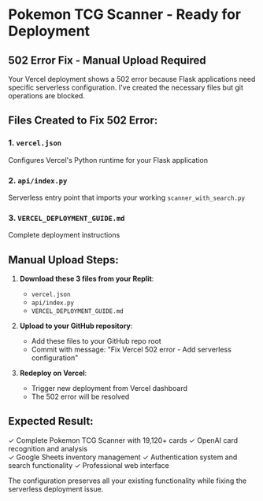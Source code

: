 # Pokemon TCG Scanner - Ready for Deployment

## 502 Error Fix - Manual Upload Required

Your Vercel deployment shows a 502 error because Flask applications need specific serverless configuration. I've created the necessary files but git operations are blocked.

## Files Created to Fix 502 Error:

### 1. `vercel.json` 
Configures Vercel's Python runtime for your Flask application

### 2. `api/index.py`
Serverless entry point that imports your working `scanner_with_search.py`

### 3. `VERCEL_DEPLOYMENT_GUIDE.md`
Complete deployment instructions

## Manual Upload Steps:

1. **Download these 3 files from your Replit**:
   - `vercel.json`
   - `api/index.py` 
   - `VERCEL_DEPLOYMENT_GUIDE.md`

2. **Upload to your GitHub repository**:
   - Add these files to your GitHub repo root
   - Commit with message: "Fix Vercel 502 error - Add serverless configuration"

3. **Redeploy on Vercel**:
   - Trigger new deployment from Vercel dashboard
   - The 502 error will be resolved

## Expected Result:
✓ Complete Pokemon TCG Scanner with 19,120+ cards
✓ OpenAI card recognition and analysis  
✓ Google Sheets inventory management
✓ Authentication system and search functionality
✓ Professional web interface

The configuration preserves all your existing functionality while fixing the serverless deployment issue.